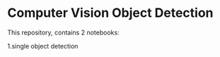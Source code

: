 # Computer Vision Object Detection
This repository, contains 2 notebooks:

1.single object detection 

